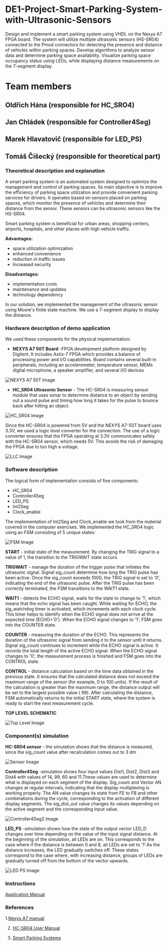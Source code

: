 # DE1-Project-Smart-Parking-System-with-Ultrasonic-Sensors
Design and implement a smart parking system using VHDL on the Nexys A7 FPGA board. The system will utilize multiple ultrasonic sensors (HS-SR04) connected to the Pmod connectors for detecting the presence and distance of vehicles within parking spaces. Develop algorithms to analyze sensor data and determine parking space availability. Visualize parking space occupancy status using LEDs, while displaying distance measurements on the 7-segment display.

# Team members
## Oldřich Hána (responsible for HC_SRO4)
## Jan Chládek (responsible for Controller4Seg)
## Marek Hlavatovič (responsible for LED_PS)
## Tomáš Čišecký (responsible for theoretical part)
### Theoretical description and explanation

A smart parking system is an automated system designed to optimize the management and control of parking spaces. Its main objective is to improve the efficiency of parking space utilization and provide convenient parking services for drivers. It operates based on sensors placed on parking spaces, which monitor the presence of vehicles and determine their distance from the sensor. These sensors can be ultrasonic sensors like the HS-SR04. 

Smart parking system is beneficial for urban areas, shopping centers, airports, hospitals, and other places with high vehicle traffic.

**Advantages:**
- space utilization optimization
- enhanced convenience
- reduction in traffic issues
- Increased security

**Disadvantages:**
- implementation costs
- maintenance and updates
- technology dependency

In our solution, we implemented the management of the ultrasonic sensor using Moore's finite state machine. We use a 7-segment display to display the distance.

### Hardware description of demo application
We used these components for the physical implementation:
-  **NEXYS A7 50T Board** -FPGA development platform designed by Digilent. It includes Axtix-7 FPGA which provides a balance of processing power and I/O capabilities. Board contains several built-in peripherals, including an accelerometer, temperature sensor, MEMs digital microphone, a speaker amplifier, and several I/O devices

  ![NEXYS A7 50T Image](https://github.com/HanaO10/DE1-Project-Smart-Parking-System-with-Ultrasonic-Sensors/blob/main/projekt_de1.srcs/images/nexys_board.png?raw=true)
  
-  **HC_SR04 Ultrasonic Sensor** - The HC-SR04 is measuring sensor module that uses sonar to determine distance to an object by sending out a sound pulse and timing how long it takes for the pulse to bounce back after hitting an object.

![HC_SR04 Image](https://github.com/HanaO10/DE1-Project-Smart-Parking-System-with-Ultrasonic-Sensors/blob/main/projekt_de1.srcs/images/hcsr04.png?raw=true)

Since the HC-SR04 is powered from 5V and the NEXYS A7-50T board uses 3.3V, we used a logic level converter for the connection. The use of a logic converter ensures that the FPGA operating at 3.3V communicates safely with the HC-SR04 sensor, which needs 5V. This avoids the risk of damaging the FPGA due to too high a voltage.

![LLC Image](https://github.com/HanaO10/DE1-Project-Smart-Parking-System-with-Ultrasonic-Sensors/blob/main/projekt_de1.srcs/images/llc.png?raw=true)


### Software description
The logical form of implementation consists of five components:
- HC_SR04 
-	Controller4Seg 
-	LED_PS
-	Int2Seg
-	Clock_enable
  
The implementation of Int2Seg and Clock_enable we took from the material covered in the computer exercises. We implemented the HC_SR04 logic using an FSM consisting of 5 unique states:

![FSM Image](newfolder/FSM.png)

**START** - initial state of the measurement. By changing the TRIG signal to a value of 1, the transition to the TRIGWAIT state occurs.

**TRIGWAIT** - manage the duration of the trigger pulse that initiates the ultrasonic signal. Signal sig_count determine how long the TRIG pulse has been active. Once the sig_count exceeds 1000, the TRIG signal is set to '0', indicating the end of the ultrasonic pulse. After the TRIG pulse has been correctly terminated, the FSM transitions to the WAIT1 state.

**WAIT1** - detects the ECHO signal, waits for the state to change to '1', which means that the echo signal has been caught. While waiting for ECHO, the sig_watchdog timer is activated, which increments with each clock cycle. This timer helps to identify when the ECHO signal does not arrive at the expected time (ECHO='0'). When the ECHO signal changes to '1', FSM goes into the COUNTER state.

**COUNTER** - measuring the duration of the ECHO. This represents the duration of the ultrasonic signal from sending it to the sensor until it returns. Signal sig_count continues to increment while the ECHO signal is active. It records the total length of the active ECHO signal. When the ECHO signal changes to '0', the measurement process is finished and FSM goes into the CONTROL state.

**CONTROL** - distance calculation based on the time data obtained in the previous state. It ensures that the calculated distance does not exceed the maximum range of the sensor (for example, 0 to 100 units). If the result of the calculation is greater than the maximum range, the distance output will be set to the largest possible value ( 99). After calculating the distance, FSM automatically returns to the initial START state, where the system is ready to start the next measurement cycle.

**TOP LEVEL SCHEMATIC**

![Top Level Image](https://github.com/HanaO10/DE1-Project-Smart-Parking-System-with-Ultrasonic-Sensors/blob/main/projekt_de1.srcs/images/top_level_schematic.jpg?raw=true)

### Component(s) simulation

**HC-SR04 sensor** - the simulation shows that the distance is measured, since the sig_count value after recalculation comes out to 3 dm

![Sensor Image](https://github.com/HanaO10/DE1-Project-Smart-Parking-System-with-Ultrasonic-Sensors/blob/main/projekt_de1.srcs/images/tb_sensor.png?raw=true)

**Controller4Seg** -simulation shows four input values Dist1, Dist2, Dist3 and Dist4 with values of 14, 99, 60 and 11.These values are used to determine what is displayed on each segment of the display.
Sig_count and Vector AN changes at regular intervals, indicating that the display multiplexing is working properly. The AN value changes its state from FE to FB and other combinations during the cycle, corresponding to the activation of different display segments. The sig_dist_out value changes its values depending on the active segment and the corresponding input value.

![Controller4Seg2 Image](https://github.com/HanaO10/DE1-Project-Smart-Parking-System-with-Ultrasonic-Sensors/blob/main/projekt_de1.srcs/images/Tb_Controler4Seg2.png?raw=true)


**LED_PS** -simulation shows how the state of the output vector LED_D changes over time depending on the value of the input signal distance. At the beginning of the simulation, all LEDs are on. This corresponds to the case where if the distance is between 0 and 8, all LEDs are set to '1'.As the distance increases, the LED gradually switches off. These states correspond to the case where, with increasing distance, groups of LEDs are gradually turned off from the bottom of the vector upwards.

![LED PS Image](https://github.com/HanaO10/DE1-Project-Smart-Parking-System-with-Ultrasonic-Sensors/blob/main/projekt_de1.srcs/images/tb_led_ps.png?raw=true)


### Instructions

[Application Manual](https://github.com/HanaO10/DE1-Project-Smart-Parking-System-with-Ultrasonic-Sensors/blob/main/projekt_de1.srcs/manual.pdf)

### References
1.[Nexys A7 manual](https://digilent.com/reference/_media/reference/programmable-logic/nexys-a7/nexys-a7_rm.pdf)

2. [HC-SR04 User Manual](https://web.eece.maine.edu/~zhu/book/lab/HC-SR04%20User%20Manual.pdf)

3.  [Smart Parking Systems](https://museonaturalistico.it/index.php/journal/article/download/557/442/1036)
